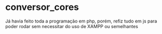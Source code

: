 # conversor_cores

Já havia feito toda a programação em php, porém, refiz tudo em js para poder rodar sem necessitar do uso de XAMPP ou semelhantes
